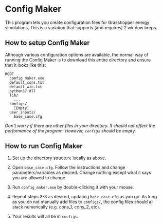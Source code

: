# Config Maker
This program lets you create configuration files for Grasshopper energy simulations. This is a variation that supports (and requires) 2 window breps.

## How to setup Config Maker

Although various configuration options are available, the normal way of running
the Config Maker is to download this entire directory and ensure that it looks like this:

```
ROOT
  config_maker.exe
  default_cons.txt
  default_win.txt
  python37.dll
  lib/
    ...
  configs/
    [Empty]
  user_inputs/
    base_case.cfg
```

_Don't worry if there are other files in your directory. It should not affect the performance of the program. However, `configs` should be empty._


## How to run Config Maker

1. Set up the directory structure locally as above.

2. Open `base_case.cfg`. Follow the instructions and change parameters/variables as desired. Change nothing except what it says you are allowed to change.

3. Run `config_maker.exe` by double-clicking it with your mouse.

4. Repeat steps 2-3 as desired, updating `base_case.cfg` as you go. As long as you do not manually add files to `configs/`, the config files should all stack numerically (e.g. cons_1, cons_2, etc).

5. Your results will all be in `configs`.